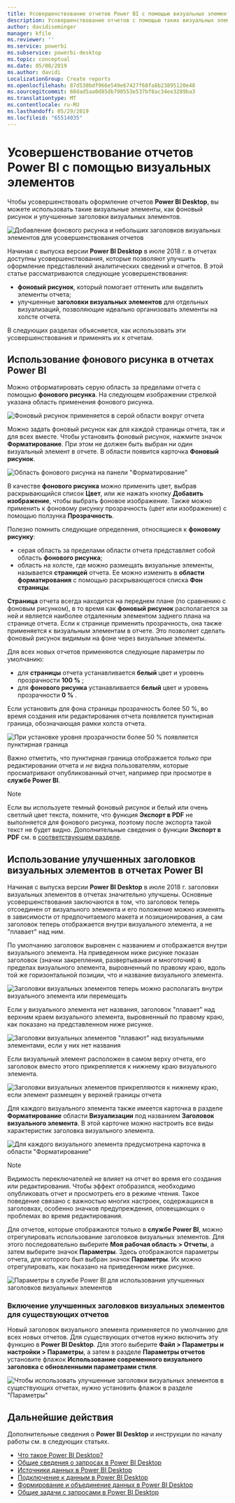 ```yaml
---
title: Усовершенствование отчетов Power BI с помощью визуальных элементов
description: Усовершенствование отчетов с помощью таких визуальных элементов, как фоновый рисунок и заголовки визуальных элементов
author: davidiseminger
manager: kfile
ms.reviewer: ''
ms.service: powerbi
ms.subservice: powerbi-desktop
ms.topic: conceptual
ms.date: 05/08/2019
ms.author: davidi
LocalizationGroup: Create reports
ms.openlocfilehash: 87d530bdf966e549e67427f68fa8b23895120e48
ms.sourcegitcommit: 60dad5aa0d85db790553e537bf8ac34ee3289ba3
ms.translationtype: MT
ms.contentlocale: ru-RU
ms.lasthandoff: 05/29/2019
ms.locfileid: "65514035"
---
```

# <a name="use-visual-elements-to-enhance-power-bi-reports"></a>Усовершенствование отчетов Power BI с помощью визуальных элементов

Чтобы усовершенствовать оформление отчетов **Power BI Desktop**, вы можете использовать такие визуальные элементы, как фоновый рисунок и улучшенные заголовки визуальных элементов.

![Добавление фонового рисунка и небольших заголовков визуальных элементов для усовершенствования отчетов](media/desktop-visual-elements-for-reports/visual-elements-for-reports_01.png)

Начиная с выпуска версии **Power BI Desktop** в июле 2018 г. в отчетах доступны усовершенствования, которые позволяют улучшить оформление представлений аналитических сведений и отчетов. В этой статье рассматриваются следующие усовершенствования: 

* **фоновый рисунок**, который помогает оттенить или выделить элементы отчета;
* улучшенные **заголовки визуальных элементов** для отдельных визуализаций, позволяющие идеально организовать элементы на холсте отчета. 

В следующих разделах объясняется, как использовать эти усовершенствования и применять их к отчетам.

## <a name="using-wallpaper-in-power-bi-reports"></a>Использование фонового рисунка в отчетах Power BI

Можно отформатировать серую область за пределами отчета с помощью **фонового рисунка**. На следующем изображении стрелкой указана область применения фонового рисунка. 

![Фоновый рисунок применяется в серой области вокруг отчета](media/desktop-visual-elements-for-reports/visual-elements-for-reports_02.png)

Можно задать фоновый рисунок как для каждой страницы отчета, так и для всех вместе. Чтобы установить фоновый рисунок, нажмите значок **Форматирование**. При этом не должен быть выбран ни один визуальный элемент в отчете. В области появится карточка **Фоновый рисунок**.

![Область фонового рисунка на панели "Форматирование"](media/desktop-visual-elements-for-reports/visual-elements-for-reports_03.png)

В качестве **фонового рисунка** можно применить цвет, выбрав раскрывающийся список **Цвет**, или же нажать кнопку **Добавить изображение**, чтобы выбрать фоновое изображение. Также можно применить к фоновому рисунку прозрачность (цвет или изображение) с помощью ползунка **Прозрачность**.

Полезно помнить следующие определения, относящиеся к **фоновому рисунку**:

* серая область за пределами области отчета представляет собой область **фонового рисунка**;
* область на холсте, где можно размещать визуальные элементы, называется **страницей** отчета. Ее можно изменить в **области форматирования** с помощью раскрывающегося списка **Фон страницы**.

**Страница** отчета всегда находится на переднем плане (по сравнению с фоновым рисунком), в то время как **фоновый рисунок** располагается за ней и является наиболее отдаленным элементом заднего плана на странице отчета. Если к странице применить прозрачность, она также применяется к визуальным элементам в отчете. Это позволяет сделать фоновый рисунок видимым на фоне через визуальные элементы.

Для всех новых отчетов применяются следующие параметры по умолчанию:

* для **страницы** отчета устанавливается **белый** цвет и уровень прозрачности **100 %** ;
* для **фонового рисунка** устанавливается **белый** цвет и уровень прозрачности **0 %** .

Если установить для фона страницы прозрачность более 50 %, во время создания или редактирования отчета появляется пунктирная граница, обозначающая рамки холста отчета. 

![При установке уровня прозрачности более 50 % появляется пунктирная граница](media/desktop-visual-elements-for-reports/visual-elements-for-reports_04.png)

Важно отметить, что пунктирная граница отображается *только* при редактировании отчета и *не* видна пользователям, которые просматривают опубликованный отчет, например при просмотре в **службе Power BI**.

> [!NOTE]
> Если вы используете темный фоновый рисунок и белый или очень светлый цвет текста, помните, что функция **Экспорт в PDF** не выполняется для фонового рисунка, поэтому после экспорта такой текст не будет видно. Дополнительные сведения о функции **Экспорт в PDF** см. в [соответствующем разделе](desktop-export-to-pdf.md).


## <a name="using-improved-visual-headers-in-power-bi-reports"></a>Использование улучшенных заголовков визуальных элементов в отчетах Power BI

Начиная с выпуска версии **Power BI Desktop** в июле 2018 г. заголовки визуальных элементов в отчетах значительно улучшены. Основные усовершенствования заключаются в том, что заголовок теперь отсоединен от визуального элемента и его положение можно изменять в зависимости от предпочитаемого макета и позиционирования, а сам заголовок теперь отображается внутри визуального элемента, а не "плавает" над ним. 

По умолчанию заголовок выровнен с названием и отображается внутри визуального элемента. На приведенном ниже рисунке показан заголовок (значки закрепления, развертывания и многоточия) в пределах визуального элемента, выровненный по правому краю, вдоль той же горизонтальной позиции, что и название визуального элемента.

![Заголовки визуальных элементов теперь можно располагать внутри визуального элемента или перемещать](media/desktop-visual-elements-for-reports/visual-elements-for-reports_05.png)

Если у визуального элемента нет названия, заголовок "плавает" над верхним краем визуального элемента, выровненный по правому краю, как показано на представленном ниже рисунке. 

![Заголовки визуальных элементов "плавают" над визуальными элементами, если у них нет названия](media/desktop-visual-elements-for-reports/visual-elements-for-reports_07.png)

Если визуальный элемент расположен в самом верху отчета, его заголовок вместо этого прикрепляется к нижнему краю визуального элемента. 

![Заголовки визуальных элементов прикрепляются к нижнему краю, если элемент размещен у верхней границы отчета](media/desktop-visual-elements-for-reports/visual-elements-for-reports_08.png)

Для каждого визуального элемента также имеется карточка в разделе **Форматирование** области **Визуализации** под названием **Заголовок визуального элемента**. В этой карточке можно настроить все виды характеристик заголовка визуального элемента.

![Для каждого визуального элемента предусмотрена карточка в области "Форматирование"](media/desktop-visual-elements-for-reports/visual-elements-for-reports_09.png)

> [!NOTE]
> Видимость переключателей не влияет на отчет во время его создания или редактирования. Чтобы эффект отобразился, необходимо опубликовать отчет и просмотреть его в режиме чтения. Такое поведение связано с важностью многих настроек, содержащихся в заголовках, особенно значков предупреждения, оповещающих о проблемах во время редактирования.

Для отчетов, которые отображаются только в **службе Power BI**, можно отрегулировать использование заголовков визуальных элементов. Для этого последовательно выберите **Моя рабочая область > Отчеты**, а затем выберите значок **Параметры**. Здесь отображаются параметры отчета, для которого был выбран значок **Параметры**. Их можно отрегулировать, как показано на приведенном ниже рисунке.

![Параметры в службе Power BI для использования улучшенных заголовков визуальных элементов](media/desktop-visual-elements-for-reports/visual-elements-for-reports_10.png)

### <a name="enabling-improved-visual-headers-for-existing-reports"></a>Включение улучшенных заголовков визуальных элементов для существующих отчетов

Новый заголовок визуального элемента применяется по умолчанию для всех новых отчетов. Для существующих отчетов нужно включить эту функцию в **Power BI Desktop**. Для этого выберите **Файл > Параметры и настройки > Параметры**, а затем в разделе **Параметры отчетов** установите флажок **Использование современного визуального заголовка с обновленными параметрами стиля**.

![Чтобы использовать улучшенные заголовки визуальных элементов в существующих отчетах, нужно установить флажок в разделе "Параметры"](media/desktop-visual-elements-for-reports/visual-elements-for-reports_06.png)


## <a name="next-steps"></a>Дальнейшие действия
Дополнительные сведения о **Power BI Desktop** и инструкции по началу работы см. в следующих статьях.

* [Что такое Power BI Desktop?](desktop-what-is-desktop.md)
* [Общие сведения о запросах в Power BI Desktop](desktop-query-overview.md)
* [Источники данных в Power BI Desktop](desktop-data-sources.md)
* [Подключение к данным в Power BI Desktop](desktop-connect-to-data.md)
* [Формирование и объединение данных в Power BI Desktop](desktop-shape-and-combine-data.md)
* [Общие задачи с запросами в Power BI Desktop](desktop-common-query-tasks.md)   

